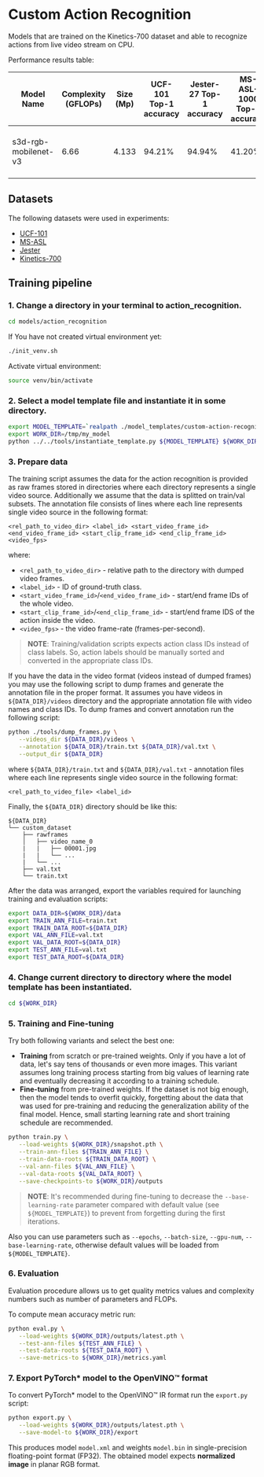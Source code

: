 # Custom Action Recognition

Models that are trained on the Kinetics-700 dataset and able to recognize actions from live video stream on CPU.

Performance results table:

| Model Name           | Complexity (GFLOPs) | Size (Mp) | UCF-101 Top-1 accuracy | Jester-27 Top-1 accuracy | MS-ASL-1000 Top-1 accuracy | Kinetics-700 Top-1 accuracy | Links                                                                                                                                                                                                                               |
| -------------------- | ------------------- | --------- | ---------------------- | ------------------------ | -------------------------- | --------------------------- | ----------------------------------------------------------------------------------------------------------------------------------------------------------------------------------------------------------------------------------- |
| s3d-rgb-mobilenet-v3 | 6.66                | 4.133     | 94.21%                 | 94.94%                   | 41.20%                     | 46.51%                      | [model template](s3d-rgb-mobilenet-v3/template.yaml), [kinetics-700 snapshot](https://storage.openvinotoolkit.org/repositories/openvino_training_extensions/models/custom_action_recognition/s3d-mobilenetv3-large-kinetics700.pth) |

## Datasets

The following datasets were used in experiments:
* [UCF-101](https://arxiv.org/abs/1212.0402)
* [MS-ASL](https://www.microsoft.com/en-us/research/project/ms-asl/#!downloads)
* [Jester](https://20bn.com/datasets/jester) 
* [Kinetics-700](https://deepmind.com/research/open-source/kinetics)

## Training pipeline

### 1. Change a directory in your terminal to action_recognition.

```bash
cd models/action_recognition
```
If You have not created virtual environment yet:
```bash
./init_venv.sh
```
Activate virtual environment:
```bash
source venv/bin/activate
```

### 2. Select a model template file and instantiate it in some directory.

```bash
export MODEL_TEMPLATE=`realpath ./model_templates/custom-action-recognition/s3d-rgb-mobilenet-v3/template.yaml`
export WORK_DIR=/tmp/my_model
python ../../tools/instantiate_template.py ${MODEL_TEMPLATE} ${WORK_DIR}
```

### 3. Prepare data

The training script assumes the data for the action recognition is provided as raw frames stored in directories where each directory represents a single video source.
Additionally we assume that the data is splitted on train/val subsets.
The annotation file consists of lines where each line represents single video source in the following format:
```
<rel_path_to_video_dir> <label_id> <start_video_frame_id> <end_video_frame_id> <start_clip_frame_id> <end_clip_frame_id> <video_fps>
```

where:
* `<rel_path_to_video_dir>` - relative path to the directory with dumped video frames.
* `<label_id>` - ID of ground-truth class.
* `<start_video_frame_id>`/`<end_video_frame_id>` - start/end frame IDs of the whole video.
* `<start_clip_frame_id>`/`<end_clip_frame_id>` - start/end frame IDS of the action inside the video.
* `<video_fps>` - the video frame-rate (frames-per-second).

> **NOTE**: Training/validation scripts expects action class IDs instead of class labels. So, action labels should be manually sorted and converted in the appropriate class IDs.

If you have the data in the video format (videos instead of dumped frames) you may use the following script to dump frames and generate the annotation file in the proper format.
It assumes you have videos in `${DATA_DIR}/videos` directory and the appropriate annotation file with video names and class IDs.
To dump frames and convert annotation run the following script:

```bash
python ./tools/dump_frames.py \
   --videos_dir ${DATA_DIR}/videos \
   --annotation ${DATA_DIR}/train.txt ${DATA_DIR}/val.txt \
   --output_dir ${DATA_DIR}
```

where `${DATA_DIR}/train.txt` and `${DATA_DIR}/val.txt` - annotation files where each line represents single video source in the following format:

```
<rel_path_to_video_file> <label_id>
```

Finally, the `${DATA_DIR}` directory should be like this:

```
${DATA_DIR}
└── custom_dataset
    ├── rawframes
    │   ├── video_name_0
    |   |   ├── 00001.jpg
    |   |   └── ...
    |   └── ...
    ├── val.txt
    └── train.txt
```

After the data was arranged, export the variables required for launching training and evaluation scripts:

```bash
export DATA_DIR=${WORK_DIR}/data
export TRAIN_ANN_FILE=train.txt
export TRAIN_DATA_ROOT=${DATA_DIR}
export VAL_ANN_FILE=val.txt
export VAL_DATA_ROOT=${DATA_DIR}
export TEST_ANN_FILE=val.txt
export TEST_DATA_ROOT=${DATA_DIR}
```

### 4. Change current directory to directory where the model template has been instantiated.

```bash
cd ${WORK_DIR}
```

### 5. Training and Fine-tuning

Try both following variants and select the best one:

* **Training** from scratch or pre-trained weights. Only if you have a lot of data, let's say tens of thousands or even more images. This variant assumes long training process starting from big values of learning rate and eventually decreasing it according to a training schedule.
* **Fine-tuning** from pre-trained weights. If the dataset is not big enough, then the model tends to overfit quickly, forgetting about the data that was used for pre-training and reducing the generalization ability of the final model. Hence, small starting learning rate and short training schedule are recommended.

```bash
python train.py \
   --load-weights ${WORK_DIR}/snapshot.pth \
   --train-ann-files ${TRAIN_ANN_FILE} \
   --train-data-roots ${TRAIN_DATA_ROOT} \
   --val-ann-files ${VAL_ANN_FILE} \
   --val-data-roots ${VAL_DATA_ROOT} \
   --save-checkpoints-to ${WORK_DIR}/outputs
```

> **NOTE**: It's recommended during fine-tuning to decrease the `--base-learning-rate` parameter compared with default value (see `${MODEL_TEMPLATE}`) to prevent from forgetting during the first iterations.

Also you can use parameters such as `--epochs`, `--batch-size`, `--gpu-num`, `--base-learning-rate`, otherwise default values will be loaded from `${MODEL_TEMPLATE}`.

### 6. Evaluation

Evaluation procedure allows us to get quality metrics values and complexity numbers such as number of parameters and FLOPs.

To compute mean accuracy metric run:

```bash
python eval.py \
   --load-weights ${WORK_DIR}/outputs/latest.pth \
   --test-ann-files ${TEST_ANN_FILE} \
   --test-data-roots ${TEST_DATA_ROOT} \
   --save-metrics-to ${WORK_DIR}/metrics.yaml
```

### 7. Export PyTorch\* model to the OpenVINO™ format

To convert PyTorch\* model to the OpenVINO™ IR format run the `export.py` script:

```bash
python export.py \
   --load-weights ${WORK_DIR}/outputs/latest.pth \
   --save-model-to ${WORK_DIR}/export
```

This produces model `model.xml` and weights `model.bin` in single-precision floating-point format
(FP32). The obtained model expects **normalized image** in planar RGB format.
